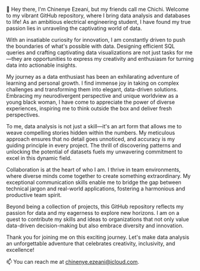 👋 Hey there, I'm Chinenye Ezeani, but my friends call me Chichi. Welcome to my vibrant GitHub repository, where I bring data analysis and databases to life! As an ambitious electrical engineering student, I have found my true passion lies in unraveling the captivating world of data.

With an insatiable curiosity for innovation, I am constantly driven to push the boundaries of what's possible with data. Designing efficient SQL queries and crafting captivating data visualizations are not just tasks for me—they are opportunities to express my creativity and enthusiasm for turning data into actionable insights.

My journey as a data enthusiast has been an exhilarating adventure of learning and personal growth. I find immense joy in taking on complex challenges and transforming them into elegant, data-driven solutions. Embracing my neurodivergent perspective and unique worldview as a young black woman, I have come to appreciate the power of diverse experiences, inspiring me to think outside the box and deliver fresh perspectives.

To me, data analysis is not just a skill—it's an art form that allows me to weave compelling stories hidden within the numbers. My meticulous approach ensures that no detail goes unnoticed, and accuracy is my guiding principle in every project. The thrill of discovering patterns and unlocking the potential of datasets fuels my unwavering commitment to excel in this dynamic field.

Collaboration is at the heart of who I am. I thrive in team environments, where diverse minds come together to create something extraordinary. My exceptional communication skills enable me to bridge the gap between technical jargon and real-world applications, fostering a harmonious and productive team spirit.

Beyond being a collection of projects, this GitHub repository reflects my passion for data and my eagerness to explore new horizons. I am on a quest to contribute my skills and ideas to organizations that not only value data-driven decision-making but also embrace diversity and innovation.

Thank you for joining me on this exciting journey. Let's make data analysis an unforgettable adventure that celebrates creativity, inclusivity, and excellence!

📫 You can reach me at chinenye.ezeani@icloud.com.
<!---
Chichi2020e/Chichi2020e is a ✨ special ✨ repository because its `README.md` (this file) appears on your GitHub profile.
You can click the Preview link to take a look at your changes.
--->
